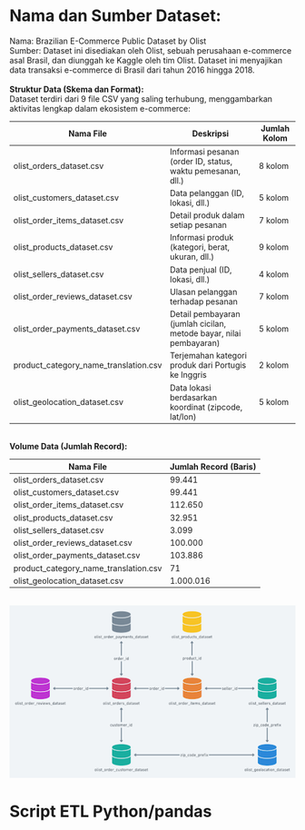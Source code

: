 # Nama dan Sumber Dataset:

Nama: Brazilian E-Commerce Public Dataset by Olist <br>
Sumber: Dataset ini disediakan oleh Olist, sebuah perusahaan e-commerce asal Brasil, dan diunggah ke Kaggle oleh tim Olist. Dataset ini menyajikan data transaksi e-commerce di Brasil dari tahun 2016 hingga 2018. <br><br>
<b>Struktur Data (Skema dan Format):</b> <br>
Dataset terdiri dari 9 file CSV yang saling terhubung, menggambarkan aktivitas lengkap dalam ekosistem e-commerce: <br>

| Nama File                             | Deskripsi                                                          | Jumlah Kolom |
| ------------------------------------- | ------------------------------------------------------------------ | ------------ |
| olist_orders_dataset.csv              | Informasi pesanan (order ID, status, waktu pemesanan, dll.)        | 8 kolom      |
| olist_customers_dataset.csv           | Data pelanggan (ID, lokasi, dll.)                                  | 5 kolom      |
| olist_order_items_dataset.csv         | Detail produk dalam setiap pesanan                                 | 7 kolom      |
| olist_products_dataset.csv            | Informasi produk (kategori, berat, ukuran, dll.)                   | 9 kolom      |
| olist_sellers_dataset.csv             | Data penjual (ID, lokasi, dll.)                                    | 4 kolom      |
| olist_order_reviews_dataset.csv       | Ulasan pelanggan terhadap pesanan                                  | 7 kolom      |
| olist_order_payments_dataset.csv      | Detail pembayaran (jumlah cicilan, metode bayar, nilai pembayaran) | 5 kolom      |
| product_category_name_translation.csv | Terjemahan kategori produk dari Portugis ke Inggris                | 2 kolom      |
| olist_geolocation_dataset.csv         | Data lokasi berdasarkan koordinat (zipcode, lat/lon)               | 5 kolom      |

<br>
<b>Volume Data (Jumlah Record):</b><br>

| Nama File                             | Jumlah Record (Baris) |
| ------------------------------------- | --------------------- |
| olist_orders_dataset.csv              | 99.441                |
| olist_customers_dataset.csv           | 99.441                |
| olist_order_items_dataset.csv         | 112.650               |
| olist_products_dataset.csv            | 32.951                |
| olist_sellers_dataset.csv             | 3.099                 |
| olist_order_reviews_dataset.csv       | 100.000               |
| olist_order_payments_dataset.csv      | 103.886               |
| product_category_name_translation.csv | 71                    |
| olist_geolocation_dataset.csv         | 1.000.016             |

<br>
<img src="asset/data-relation.png" alt="Relasi data" width="auto"/>

# Script ETL Python/pandas
